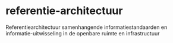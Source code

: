 # referentie-architectuur
Referentiearchitectuur samenhangende informatiestandaarden en informatie-uitwisseling in de openbare ruimte en infrastructuur
